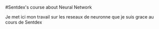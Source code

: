 #Sentdex's course about Neural Network

Je met ici mon travail sur les reseaux de neuronne que je suis grace au cours de Sentdex
